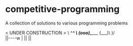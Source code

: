 # competitive-programming

A collection of solutions to various programming problems

< UNDER CONSTRUCTION >
        \  ^___^
         \ (ooo)\_______
           (___)\       )\/\
                ||----w |
                ||     ||
